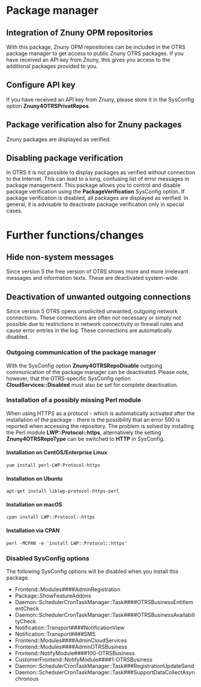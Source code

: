 # Package manager

## Integration of Znuny OPM repositories
With this package, Znuny OPM repositories can be included in the OTRS package manager to get access to public Znuny OTRS packages. If you have received an API key from Znuny, this gives you access to the additional packages provided to you.

## Configure API key
If you have received an API key from Znuny, please store it in the SysConfig option __Znuny4OTRSPrivatRepos__.

## Package verification also for Znuny packages
Znuny packages are displayed as verified.

## Disabling package verification
In OTRS it is not possible to display packages as verified without connection to the Internet. This can lead to a long, confusing list of error messages in package management. This package allows you to control and disable package verification using the __PackageVerification__ SysConfig option. If package verification is disabled, all packages are displayed as verified. In general, it is advisable to deactivate package verification only in special cases.

# Further functions/changes

## Hide non-system messages

Since version 5 the free version of OTRS shows more and more irrelevant messages and information texts. These are deactivated system-wide.

## Deactivation of unwanted outgoing connections

Since version 5 OTRS opens unsolicited unwanted, outgoing network connections. These connections are often not necessary or simply not possible due to restrictions in network connectivity or firewall rules and cause error entries in the log. These connections are automatically disabled.

### Outgoing communication of the package manager
With the SysConfig option __Znuny4OTRSRepoDisable__ outgoing communication of the package manager can be deactivated. Please note, however, that the OTRS-specific SysConfig option __CloudServices::Disabled__ must also be set for complete deactivation.

### Installation of a possibly missing Perl module
When using HTTPS as a protocol - which is automatically activated after the installation of the package - there is the possibility that an error 500 is reported when accessing the repository. The problem is solved by installing the Perl module __LWP::Protocol::https__, alternatively the setting __Znuny4OTRSRepoType__ can be switched to __HTTP__ in SysConfig.

#### Installation on CentOS/Enterprise Linux
```
yum install perl-LWP-Protocol-https
```
#### Installation on Ubuntu
```
apt-get install liblwp-protocol-https-perl
```
#### Installation on macOS
```
cpan install LWP::Protocol::https
```
#### Installation via CPAN
```
perl -MCPAN -e 'install LWP::Protocol::https'
```

### Disabled SysConfig options
The following SysConfig options will be disabled when you install this package.

- Frontend::Modules####AdminRegistration
- Package::ShowFeatureAddons
- Daemon::SchedulerCronTaskManager::Task####OTRSBusinessEntitlementCheck
- Daemon::SchedulerCronTaskManager::Task####OTRSBusinessAvailabilityCheck
- Notification::Transport####NotificationView
- Notification::Transport####SMS
- Frontend::Modules####AdminCloudServices
- Frontend::Modules####AdminOTRSBusiness
- Frontend::NotifyModule####100-OTRSBusiness
- CustomerFrontend::NotifyModule####1-OTRSBusiness
- Daemon::SchedulerCronTaskManager::Task###RegistrationUpdateSend
- Daemon::SchedulerCronTaskManager::Task###SupportDataCollectAsynchronous
